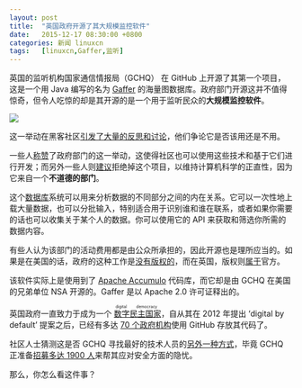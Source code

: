 ```yaml
---
layout: post
title:	"英国政府开源了其大规模监控软件"
date:	2015-12-17 08:30:00 +0800 
categories:	新闻 linuxcn 
tags:	[linuxcn,Gaffer,监听]
---
```



英国的监听机构国家通信情报局（GCHQ） 在 GitHub 上开源了其第一个项目，这是一个用 Java 编写的名为 [Gaffer](https://github.com/GovernmentCommunicationsHeadquarters/Gaffer) 的海量图数据库。政府部门开源这并不值得惊奇，但令人吃惊的却是其开源的是一个用于监听民众的**大规模监控软件**。


![](/Asserts/Images//attachment/album/201512/16/232354zhcakrkfhrree8nc.png)


这一举动在黑客社区[引发了大量的反思和讨论](https://news.ycombinator.com/item?id=10732609)，他们争论它是否该用还是不用。


一些人[称赞](https://news.ycombinator.com/item?id=10732609)了政府部门的这一举动，这使得社区也可以使用这些技术和基于它们进行开发；而另外一些人则[建议](https://news.ycombinator.com/item?id=10732609)拒绝掉这个项目，以维持计算机科学的正直性，因为它来自一个**不道德的部门**。


这个[数据库](https://github.com/GovernmentCommunicationsHeadquarters/Gaffer)系统可以用来分析数据的不同部分之间的内在关系。它可以一次性地上载大量数据，也可以分批输入，特别适合用于识别谁和谁在联系，或者如果你需要的话也可以收集关于某个人的数据。你可以使用它的 API 来获取和筛选你所需的数据内容。


有些人认为该部门的活动费用都是由公众所承担的，因此开源也是理所应当的。如果是在美国的话，政府的这种工作是[没有版权的](https://www.usa.gov/government-works)，而在英国，版权则[属于](http://www.nationalarchives.gov.uk/information-management/re-using-public-sector-information/licensing-for-re-use/guidance-for-information-providers/make-information-available-ogl/)官方。


该软件实际上是使用到了 [Apache Accumulo](https://en.wikipedia.org/wiki/Apache_Accumulo) 代码库，而它却是由 GCHQ 在美国的兄弟单位 NSA 开源的。Gaffer 是以 Apache 2.0 许可证释出的。


英国政府一直致力于成为一个<ruby> <a href="http://thenextweb.com/insider/2015/11/20/are-you-ready-to-become-a-digital-citizen/">  数字民主国家 </a> <rp>  （ </rp> <rt>  digital democracy </rt> <rp>  ） </rp></ruby>，自从其在 2012 年提出 ‘digital by default’ 提案之后，已经有多达 [70 个政府机构](https://government.github.com/community/)使用 GitHub 存放其代码了。


社区人士猜测这是否 GCHQ 寻找最好的技术人员的[另外一种方式](http://thenextweb.com/uk/2015/12/10/gchq-gives-you-homework-in-its-2015-christmas-card/)，毕竟 GCHQ 正准备[招募多达 1900 人](http://www.theregister.co.uk/2015/11/16/uk_gch1_1900_staff/)来帮其应对安全方面的隐忧。


那么，你怎么看这件事？
